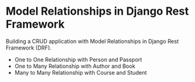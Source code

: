 # Model Relationships in Django Rest Framework
Building a CRUD application with Model Relationships in Django Rest Framework (DRF).

- One to One Relationship with Person and Passport
- One to Many Relationship with Author and Book
- Many to Many Relationship with Course and Student